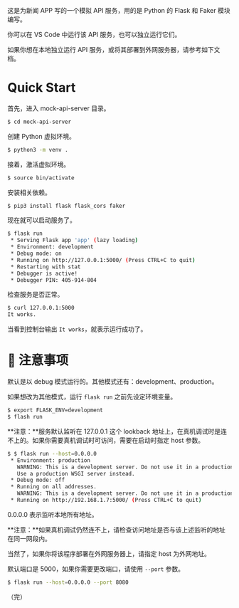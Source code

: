 这是为新闻 APP 写的一个模拟 API 服务，用的是 Python 的 Flask 和 Faker 模块编写。

你可以在 VS Code 中运行该 API 服务，也可以独立运行它们。

如果你想在本地独立运行 API 服务，或将其部署到外网服务器，请参考如下文档。

# Quick Start

首先，进入 mock-api-server 目录。

```bash
$ cd mock-api-server
```

创建 Python 虚拟环境。

```bash
$ python3 -m venv .
```

接着，激活虚拟环境。

```bash
$ source bin/activate
```

安装相关依赖。

```bash
$ pip3 install flask flask_cors faker
```

现在就可以启动服务了。

```bash
$ flask run
 * Serving Flask app 'app' (lazy loading)
 * Environment: development
 * Debug mode: on
 * Running on http://127.0.0.1:5000/ (Press CTRL+C to quit)
 * Restarting with stat
 * Debugger is active!
 * Debugger PIN: 405-914-804
```

检查服务是否正常。

```bash
$ curl 127.0.0.1:5000
It works.
```

当看到控制台输出 `It works`，就表示运行成功了。

# 📢 注意事项

默认是以 debug 模式运行的。其他模式还有：development、production。

如果想改为其他模式，运行 `flask run` 之前先设定环境变量。

```bash
$ export FLASK_ENV=development
$ flash run
```

**注意：**服务默认监听在 127.0.0.1 这个 lookback 地址上，在真机调试时是连不上的。如果你需要真机调试时可访问，需要在启动时指定 host 参数。

```bash
$ $ flask run --host=0.0.0.0
 * Environment: production
   WARNING: This is a development server. Do not use it in a production deployment.
   Use a production WSGI server instead.
 * Debug mode: off
 * Running on all addresses.
   WARNING: This is a development server. Do not use it in a production deployment.
 * Running on http://192.168.1.7:5000/ (Press CTRL+C to quit)
```

0.0.0.0 表示监听本地所有地址。

**注意：**如果真机调试仍然连不上，请检查访问地址是否与该上述监听的地址在同一网段内。

当然了，如果你将该程序部署在外网服务器上，请指定 host 为外网地址。

默认端口是 5000，如果你需要更改端口，请使用 `--port` 参数。

```bash
$ flask run --host=0.0.0.0 --port 8080
```

（完）
